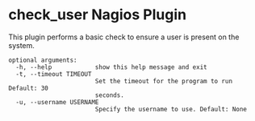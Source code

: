 # check_user Nagios Plugin
This plugin performs a basic check to ensure a user is present on the system.

```
optional arguments:
  -h, --help            show this help message and exit
  -t, --timeout TIMEOUT
                        Set the timeout for the program to run Default: 30
                        seconds.
  -u, --username USERNAME
                        Specify the username to use. Default: None
```
